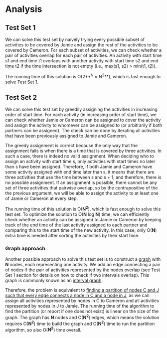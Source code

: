 # Analysis

## Test Set 1

We can solve this test set by naively trying every possible subset of activities to be covered by Jamie and assign the rest of the activities to be covered by Cameron. For each subset of activities, we can check whether a pair of activities overlap for each pair of activities. An activity with start time s1 and end time t1 overlaps with another activity with start time s2 and end time t2 if the time intersection is not empty (i.e., max(s1, s2) > min(t1, t2)).

The running time of this solution is O(2**<sup>N</sup> × N<sup>2</sup>**), which is fast enough to solve Test Set 1.

## Test Set 2

We can solve this test set by greedily assigning the activities in increasing order of start time. For each activity (in increasing order of start time), we can check whether Jamie or Cameron can be assigned to cover the activity and assign the activity to whomever can be assigned to (or arbitrarily if both partners can be assigned). The check can be done by iterating all activities that have been previously assigned to Jamie and Cameron.

The greedy assignment is correct because the only way that the assignment fails is when there is a time that is covered by three activities. In such a case, there is indeed no valid assignment. When deciding who to assign an activity with start time s, only activities with start times no later than s have been assigned. Therefore, if both Jamie and Cameron have some activity assigned with end time later than s, it means that there are three activities that use the time between s and s + 1, and therefore, there is no possible assignment. If an assignment is possible, there cannot be any set of three activities that pairwise overlap, so by the contrapositive of the the previous argument, we will be able to assign the activity to at least one of Jamie or Cameron at every step.

The running time of this solution is O(**N<sup>2</sup>**), which is fast enough to solve this test set. To optimize the solution to O(**N** log **N**) time, we can efficiently check whether an activity can be assigned to Jamie or Cameron by keeping track of the end time of the last activity assigned to each partner and comparing this to the start time of the new activity. In this case, only O(**N**) extra time is needed after sorting the activities by their start time.

### Graph approach

Another possible approach to solve this test set is to construct a [graph](<https://en.wikipedia.org/wiki/Graph_(discrete_mathematics)>) with **N** nodes, each representing one activity. We add an edge connecting a pair of nodes if the pair of activities represented by the nodes overlap (see Test Set 1 section for details on how to check if two intervals overlap). This graph is commonly known as an [interval graph](https://en.wikipedia.org/wiki/Interval_graph).

Therefore, the problem is equivalent to [finding a partition of nodes C and J such that every edge connects a node in C and a node in J](https://en.wikipedia.org/wiki/Bipartite_graph), as we can assign all activities represented by nodes in C to Cameron and all activities represented by nodes in J to Jamie. The running time of the algorithm to find the partition (or report if one does not exist) is linear on the size of the graph. The graph has **N** nodes and O(**N<sup>2</sup>**) edges, which means the solution requires O(**N<sup>2</sup>**) time to build the graph and O(**N<sup>2</sup>**) time to run the partition algorithm, so also O(**N<sup>2</sup>**) time overall.
